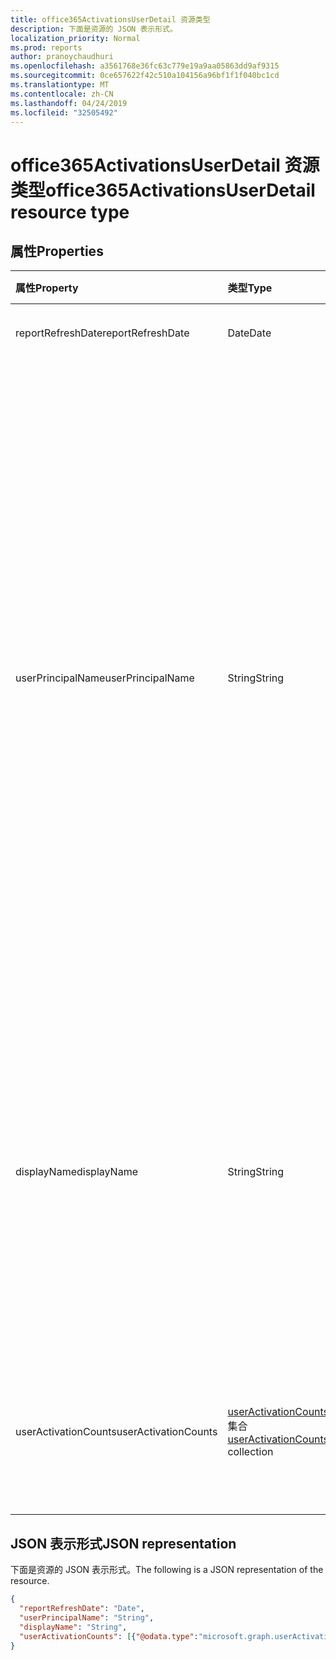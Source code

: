 ```yaml
---
title: office365ActivationsUserDetail 资源类型
description: 下面是资源的 JSON 表示形式。
localization_priority: Normal
ms.prod: reports
author: pranoychaudhuri
ms.openlocfilehash: a3561768e36fc63c779e19a9aa05863dd9af9315
ms.sourcegitcommit: 0ce657622f42c510a104156a96bf1f1f040bc1cd
ms.translationtype: MT
ms.contentlocale: zh-CN
ms.lasthandoff: 04/24/2019
ms.locfileid: "32505492"
---
```

# <a name="office365activationsuserdetail-resource-type"></a><span data-ttu-id="df130-103">office365ActivationsUserDetail 资源类型</span><span class="sxs-lookup"><span data-stu-id="df130-103">office365ActivationsUserDetail resource type</span></span>

## <a name="properties"></a><span data-ttu-id="df130-104">属性</span><span class="sxs-lookup"><span data-stu-id="df130-104">Properties</span></span>

| <span data-ttu-id="df130-105">属性</span><span class="sxs-lookup"><span data-stu-id="df130-105">Property</span></span>             | <span data-ttu-id="df130-106">类型</span><span class="sxs-lookup"><span data-stu-id="df130-106">Type</span></span>                                     | <span data-ttu-id="df130-107">说明</span><span class="sxs-lookup"><span data-stu-id="df130-107">Description</span></span>                              |
| :------------------- | :--------------------------------------- | ---------------------------------------- |
| <span data-ttu-id="df130-108">reportRefreshDate</span><span class="sxs-lookup"><span data-stu-id="df130-108">reportRefreshDate</span></span>    | <span data-ttu-id="df130-109">Date</span><span class="sxs-lookup"><span data-stu-id="df130-109">Date</span></span>                                     | <span data-ttu-id="df130-110">内容的最新日期。</span><span class="sxs-lookup"><span data-stu-id="df130-110">The latest date of the content.</span></span>          |
| <span data-ttu-id="df130-111">userPrincipalName</span><span class="sxs-lookup"><span data-stu-id="df130-111">userPrincipalName</span></span>    | <span data-ttu-id="df130-112">String</span><span class="sxs-lookup"><span data-stu-id="df130-112">String</span></span>                                   | <span data-ttu-id="df130-113">用户的用户主体名称 (UPN)。</span><span class="sxs-lookup"><span data-stu-id="df130-113">The user principal name (UPN) of the user.</span></span> <span data-ttu-id="df130-114">UPN 是用户基于 Internet 标准 RFC 822 的 Internet 式登录名。</span><span class="sxs-lookup"><span data-stu-id="df130-114">The UPN is an Internet-style login name for the user based on the Internet standard RFC 822.</span></span> <span data-ttu-id="df130-115">按照惯例，此名称应映射到用户的电子邮件名称。</span><span class="sxs-lookup"><span data-stu-id="df130-115">By convention, this should map to the user's email name.</span></span> <span data-ttu-id="df130-116">常规格式是 alias@domain，其中，domain 必须位于租户的已验证域集合中。</span><span class="sxs-lookup"><span data-stu-id="df130-116">The general format is alias@domain, where domain must be present in the tenant’s collection of verified domains.</span></span> <span data-ttu-id="df130-117">创建用户时此属性是必需的。</span><span class="sxs-lookup"><span data-stu-id="df130-117">This property is required when a user is created.</span></span> |
| <span data-ttu-id="df130-118">displayName</span><span class="sxs-lookup"><span data-stu-id="df130-118">displayName</span></span>          | <span data-ttu-id="df130-119">String</span><span class="sxs-lookup"><span data-stu-id="df130-119">String</span></span>                                   | <span data-ttu-id="df130-120">用户通讯簿中显示的名称。</span><span class="sxs-lookup"><span data-stu-id="df130-120">The name displayed in the address book for the user.</span></span> <span data-ttu-id="df130-121">这通常是用户名字、中间名首字母和姓氏的组合。</span><span class="sxs-lookup"><span data-stu-id="df130-121">This is usually the combination of the user's first name, middle initial, and last name.</span></span> <span data-ttu-id="df130-122">此属性在创建用户时是必需的，并且在更新过程中不能清除。</span><span class="sxs-lookup"><span data-stu-id="df130-122">This property is required when a user is created and it cannot be cleared during updates.</span></span> |
| <span data-ttu-id="df130-123">userActivationCounts</span><span class="sxs-lookup"><span data-stu-id="df130-123">userActivationCounts</span></span> | <span data-ttu-id="df130-124">[userActivationCounts](../resources/useractivationcounts.md)集合</span><span class="sxs-lookup"><span data-stu-id="df130-124">[userActivationCounts](../resources/useractivationcounts.md) collection</span></span> | <span data-ttu-id="df130-125">用户的最新产品激活计数在所有分配的产品类型的所有平台上。</span><span class="sxs-lookup"><span data-stu-id="df130-125">The user's latest product activation counts on all the platforms for all the assigned product types.</span></span> |

## <a name="json-representation"></a><span data-ttu-id="df130-126">JSON 表示形式</span><span class="sxs-lookup"><span data-stu-id="df130-126">JSON representation</span></span>

<span data-ttu-id="df130-127">下面是资源的 JSON 表示形式。</span><span class="sxs-lookup"><span data-stu-id="df130-127">The following is a JSON representation of the resource.</span></span>

<!-- {
  "blockType": "resource",
  "@odata.type": "microsoft.graph.office365ActivationsUserDetail"
} -->

```json
{
  "reportRefreshDate": "Date", 
  "userPrincipalName": "String", 
  "displayName": "String", 
  "userActivationCounts": [{"@odata.type":"microsoft.graph.userActivationCounts"}]
}
```
